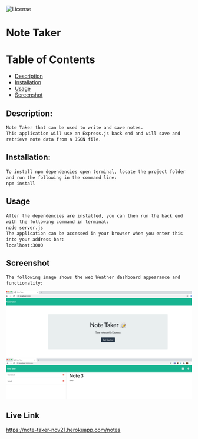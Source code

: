 ![License](https://img.shields.io/badge/License-MIT-blue.svg "License Badge")
# Note Taker

# Table of Contents
- [Description](#description)
- [Installation](#installation)
- [Usage](#usage)
- [Screenshot](#screenshot)

## Description:
    Note Taker that can be used to write and save notes. 
    This application will use an Express.js back end and will save and retrieve note data from a JSON file.

## Installation:
    To install npm dependencies open terminal, locate the project folder and run the following in the command line:
    npm install

## Usage
    After the dependencies are installed, you can then run the back end with the following command in terminal:
    node server.js
    The application can be accessed in your browser when you enter this into your address bar:
    localhost:3000

## Screenshot
    The following image shows the web Weather dashboard appearance and functionality:
![Mockup Image](public/assets/images/demo1.png)
![Mockup Image](public/assets/images/demo2.png)

## Live Link
https://note-taker-nov21.herokuapp.com/notes